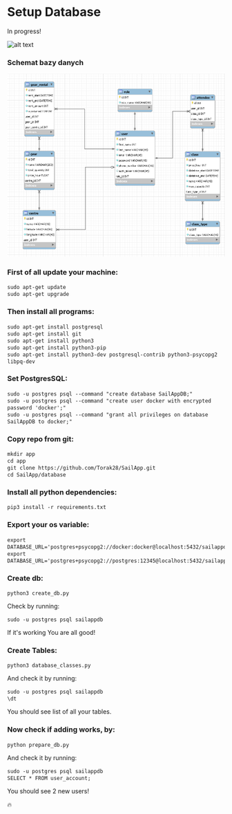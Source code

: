 # Setup Database

In progress!

![alt text](https://flask-restplus.readthedocs.io/en/stable/#)

### Schemat bazy danych

![alt text](schemat_bazki.png)


### First of all update your machine:

```
sudo apt-get update
sudo apt-get upgrade
```

### Then install all programs:

```
sudo apt-get install postgresql
sudo apt-get install git
sudo apt-get install python3
sudo apt-get install python3-pip
sudo apt-get install python3-dev postgresql-contrib python3-psycopg2 libpq-dev
```

### Set PostgresSQL:

```
sudo -u postgres psql --command "create database SailAppDB;"
sudo -u postgres psql --command "create user docker with encrypted password 'docker';"
sudo -u postgres psql --command "grant all privileges on database SailAppDB to docker;"
```

### Copy repo from git:

```
mkdir app
cd app
git clone https://github.com/Torak28/SailApp.git
cd SailApp/database
```

### Install all python dependencies:

```
pip3 install -r requirements.txt
```

### Export your os variable:

```
export DATABASE_URL='postgres+psycopg2://docker:docker@localhost:5432/sailappdb'
export DATABASE_URL='postgres+psycopg2://postgres:12345@localhost:5432/sailappdb'
```

### Create db:

```
python3 create_db.py
```

Check by running:

```
sudo -u postgres psql sailappdb
```

If it's working You are all good!

### Create Tables:

```
python3 database_classes.py
```

And check it by running:

```
sudo -u postgres psql sailappdb
\dt
```
You should see list of all your tables.

### Now check if adding works, by:

```
python prepare_db.py
```

And check it by running:

```
sudo -u postgres psql sailappdb
SELECT * FROM user_account;
```

You should see 2 new users!

:fire: